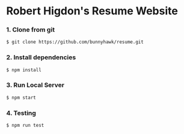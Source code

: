 # Robert Higdon's Resume Website

### 1. Clone from git
```bash
$ git clone https://github.com/bunnyhawk/resume.git
```

### 2. Install dependencies
```bash
$ npm install
```

### 3. Run Local Server
```bash
$ npm start
```

### 4. Testing
```bash
$ npm run test
```